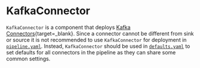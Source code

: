 # KafkaConnector

`KafkaConnector` is a component that deploys [Kafka Connectors](https://kafka.apache.org/documentation.html#connect_configuring){target=_blank}. Since a connector cannot be different from sink or source it is not recommended to use `KafkaConnector` for deployment in [`pipeline.yaml`](../../../resources/pipeline-components/pipeline.md). Instead, `KafkaConnector` should be used in [`defaults.yaml`](../defaults.md#kafkaconnector) to set defaults for all connectors in the pipeline as they can share some common settings.

